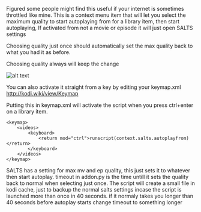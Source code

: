 Figured some people might find this useful if your internet is sometimes throttled like mine.
This is a context menu item that will let you select the maximum quality to start autoplaying from for a library item, then start autoplaying, If activated from not a movie or episode it will just open SALTS settings
 
Choosing quality just once should automatically set the max quality back to what you had it as before.

Choosing quality always will keep the change


![alt text](http://i.imgur.com/kPF5saw.jpg "Screenshot")


You can also activate it straight from a key by editing your keymap.xml
http://kodi.wiki/view/Keymap

Putting this in keymap.xml will activate the script when you press ctrl+enter on a library item.

```
<keymap>
    <videos>
        <keyboard>
            <return mod="ctrl">runscript(context.salts.autoplayfrom)</return>
        </keyboard>
    </videos>
</keymap>
```

SALTS has a setting for max mv and ep quality, this just sets it to whatever then start autoplay.
timeout in addon.py is the time untill it sets the quality back to normal when selecting just once.
The script will create a small file in kodi cache, just to backup the normal salts settings incase the script is launched more than once in 40 seconds.
if it normaly takes you longer than 40 seconds before autoplay starts change timeout to something longer

